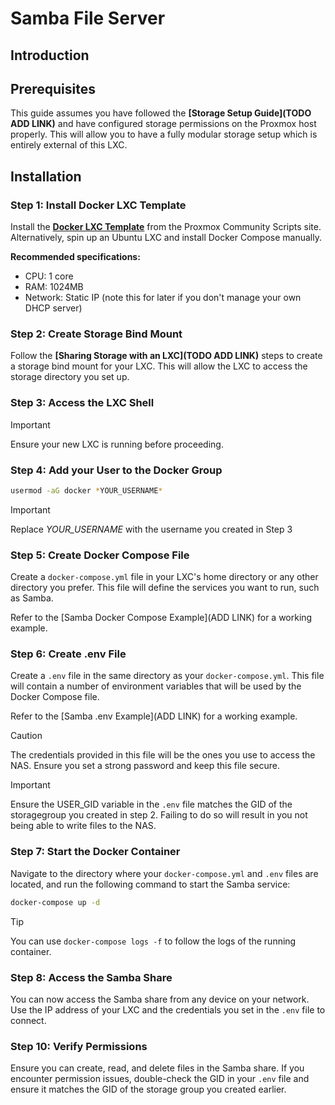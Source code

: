 # Samba File Server

## Introduction

## Prerequisites

This guide assumes you have followed the **[Storage Setup Guide](TODO ADD LINK)** and have configured storage permissions on the Proxmox host properly. This will allow you to have a fully modular storage setup which is entirely external of this LXC.

## Installation

### Step 1: Install Docker LXC Template

Install the **[Docker LXC Template](https://community-scripts.github.io/ProxmoxVE/scripts?id=docker)** from the Proxmox Community Scripts site. Alternatively, spin up an Ubuntu LXC and install Docker Compose manually.

**Recommended specifications:**
- CPU: 1 core
- RAM: 1024MB
- Network: Static IP (note this for later if you don't manage your own DHCP server)

### Step 2: Create Storage Bind Mount
Follow the **[Sharing Storage with an LXC](TODO ADD LINK)** steps to create a storage bind mount for your LXC. This will allow the LXC to access the storage directory you set up.

### Step 3: Access the LXC Shell
> [!IMPORTANT]
> Ensure your new LXC is running before proceeding.

### Step 4: Add your User to the Docker Group
```bash
usermod -aG docker *YOUR_USERNAME*
```
> [!IMPORTANT]
> Replace *YOUR_USERNAME* with the username you created in Step 3

### Step 5: Create Docker Compose File
Create a `docker-compose.yml` file in your LXC's home directory or any other directory you prefer. This file will define the services you want to run, such as Samba.

Refer to the [Samba Docker Compose Example](ADD LINK) for a working example.

### Step 6: Create .env File
Create a `.env` file in the same directory as your `docker-compose.yml`. This file will contain a number of environment variables that will be used by the Docker Compose file.

Refer to the [Samba .env Example](ADD LINK) for a working example.

> [!CAUTION]
> The credentials provided in this file will be the ones you use to access the NAS. Ensure you set a strong password and keep this file secure.

> [!IMPORTANT]
> Ensure the USER_GID variable in the `.env` file matches the GID of the storagegroup you created in step 2. Failing to do so will result in you not being able to write files to the NAS.

### Step 7: Start the Docker Container
Navigate to the directory where your `docker-compose.yml` and `.env` files are located, and run the following command to start the Samba service:

```bash
docker-compose up -d
```

> [!TIP]
> You can use `docker-compose logs -f` to follow the logs of the running container.

### Step 8: Access the Samba Share
You can now access the Samba share from any device on your network. Use the IP address of your LXC and the credentials you set in the `.env` file to connect.

### Step 10: Verify Permissions
Ensure you can create, read, and delete files in the Samba share. If you encounter permission issues, double-check the GID in your `.env` file and ensure it matches the GID of the storage group you created earlier.